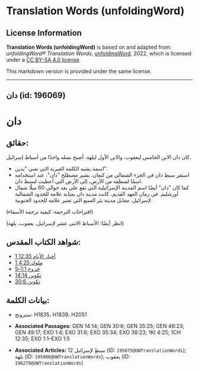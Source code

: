 # Translation Words (unfoldingWord)

## License Information

**Translation Words (unfoldingWord)** is based on and adapted from: _unfoldingWord® Translation Words_, [unfoldingWord](https://unfoldingword.org/utw), 2022, which is licensed under a [CC BY-SA 4.0 license](https://creativecommons.org/licenses/by-sa/4.0/legalcode.en).

This markdown version is provided under the same license.



--------------------------------

## دان (id: 196069)

دان
===

حقائق:
------

كان دان الابن الخامس ليعقوب. والابن الأول لبلهة. أصبح نسله واحدًا من أسباط إسرائيل.

* اسمه يشبه الكلمة العبرية التي تعني "يدين".
* استقر سبط دان في الجزء الشمالي من كنعان. يشير مصطلح "دان"، عند استخدامه اسمًا لمنطقة من الأرض، إلى الأرض التي أعطيت لسبط دان.
* كما كان "دان" أيضًا اسم المدينة الإسرائيلية التي تقع على بعد حوالي 60 ميلًا شمال أورشليم. في زمان العهد القديم، كانت مدينة دان بمثابة علامة للحدود الشمالية لإسرائيل، مقابل مدينة بئر السبع التي تعتبر علامة للحدود الجنوبية.

(اقتراحات الترجمة: كيفية ترجمة الأسماء)

(انظر أيضًا: الأسباط الاثنى عشر لإسرائيل، يعقوب، بلهة)

شواهد الكتاب المقدس:
--------------------

* [1 أخبار الأيام 12:35](https://ref.ly/1Chr12:35)
* [1 ملوك 4:25](https://ref.ly/1Kgs4:25)
* [خروج 1:1–5](https://ref.ly/Exod1:1-Exod1:5)
* [تكوين 14:14](https://ref.ly/Gen14:14)
* [تكوين 30:6](https://ref.ly/Gen30:6)

بيانات الكلمة:
--------------

* سترونج: H1835، H1839، H2051

* **Associated Passages:** GEN 14:14; GEN 30:6; GEN 35:25; GEN 46:23; GEN 49:17; EXO 1:4; EXO 31:6; EXO 35:34; EXO 38:23; 1KI 4:25; 1CH 12:35; EXO 1:1–EXO 1:5
* **Associated Articles:** 12 سبطٍ لإسرائيل  (ID: `195875@UWTranslationWords`); بلهة (ID: `195986@UWTranslationWords`); يعقوب (ID: `196279@UWTranslationWords`)

